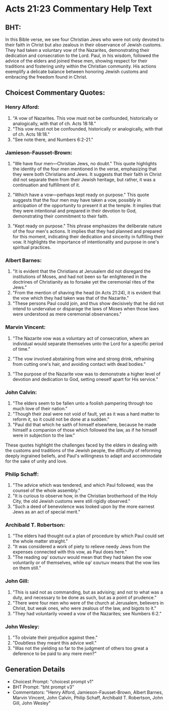 # Acts 21:23 Commentary Help Text

## BHT:
In this Bible verse, we see four Christian Jews who were not only devoted to their faith in Christ but also zealous in their observance of Jewish customs. They had taken a voluntary vow of the Nazarites, demonstrating their dedication and consecration to the Lord. Paul, in his wisdom, followed the advice of the elders and joined these men, showing respect for their traditions and fostering unity within the Christian community. His actions exemplify a delicate balance between honoring Jewish customs and embracing the freedom found in Christ.

## Choicest Commentary Quotes:
### Henry Alford:
1. "A vow of Nazarites. This vow must not be confounded, historically or analogically, with that of ch. Acts 18:18."
2. "This vow must not be confounded, historically or analogically, with that of ch. Acts 18:18."
3. "See note there, and Numbers 6:2-21."

### Jamieson-Fausset-Brown:
1. "We have four men—Christian Jews, no doubt." This quote highlights the identity of the four men mentioned in the verse, emphasizing that they were both Christians and Jews. It suggests that their faith in Christ did not separate them from their Jewish heritage, but rather, it was a continuation and fulfillment of it.

2. "Which have a vow—perhaps kept ready on purpose." This quote suggests that the four men may have taken a vow, possibly in anticipation of the opportunity to present it at the temple. It implies that they were intentional and prepared in their devotion to God, demonstrating their commitment to their faith.

3. "Kept ready on purpose." This phrase emphasizes the deliberate nature of the four men's actions. It implies that they had planned and prepared for this moment, indicating their dedication and sincerity in fulfilling their vow. It highlights the importance of intentionality and purpose in one's spiritual practices.

### Albert Barnes:
1. "It is evident that the Christians at Jerusalem did not disregard the institutions of Moses, and had not been so far enlightened in the doctrines of Christianity as to forsake yet the ceremonial rites of the Jews."
2. "From the mention of shaving the head (in Acts 21:24), it is evident that the vow which they had taken was that of the Nazarite."
3. "These persons Paul could join, and thus show decisively that he did not intend to undervalue or disparage the laws of Moses when those laws were understood as mere ceremonial observances."

### Marvin Vincent:
1. "The Nazarite vow was a voluntary act of consecration, where an individual would separate themselves unto the Lord for a specific period of time." 

2. "The vow involved abstaining from wine and strong drink, refraining from cutting one's hair, and avoiding contact with dead bodies." 

3. "The purpose of the Nazarite vow was to demonstrate a higher level of devotion and dedication to God, setting oneself apart for His service."

### John Calvin:
1. "The elders seem to be fallen unto a foolish pampering through too much love of their nation." 
2. "Though their zeal were not void of fault, yet as it was a hard matter to reform it, so it could not be done at a sudden."
3. "Paul did that which he saith of himself elsewhere, because he made himself a companion of those which followed the law, as if he himself were in subjection to the law."

These quotes highlight the challenges faced by the elders in dealing with the customs and traditions of the Jewish people, the difficulty of reforming deeply ingrained beliefs, and Paul's willingness to adapt and accommodate for the sake of unity and love.

### Philip Schaff:
1. "The advice which was tendered, and which Paul followed, was the counsel of the whole assembly."
2. "It is curious to observe how, in the Christian brotherhood of the Holy City, the old Jewish customs were still rigidly observed."
3. "Such a deed of benevolence was looked upon by the more earnest Jews as an act of special merit."

### Archibald T. Robertson:
1. "The elders had thought out a plan of procedure by which Paul could set the whole matter straight." 
2. "It was considered a work of piety to relieve needy Jews from the expenses connected with this vow, as Paul does here." 
3. "The reading αφ' εαυτων would mean that they had taken the vow voluntarily or of themselves, while εφ' εαυτων means that the vow lies on them still."

### John Gill:
1. "This is said not as commanding, but as advising; and not to what was a duty, and necessary to be done as such, but as a point of prudence."
2. "There were four men who were of the church at Jerusalem, believers in Christ, but weak ones, who were zealous of the law, and bigots to it."
3. "They had voluntarily vowed a vow of the Nazarites; see Numbers 6:2."

### John Wesley:
1. "To obviate their prejudice against thee."
2. "Doubtless they meant this advice well."
3. "Was not the yielding so far to the judgment of others too great a deference to be paid to any mere men?"


## Generation Details
- Choicest Prompt: "choicest prompt v1"
- BHT Prompt: "bht prompt v3"
- Commentators: "Henry Alford, Jamieson-Fausset-Brown, Albert Barnes, Marvin Vincent, John Calvin, Philip Schaff, Archibald T. Robertson, John Gill, John Wesley"
